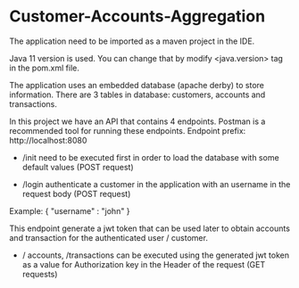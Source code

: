 # Customer-Accounts-Aggregation

The application need to be imported as a maven project in the IDE.

Java 11 version is used. You can change that by modify <java.version> tag in the pom.xml file.

The application uses an embedded database (apache derby) to store information.
There are 3 tables in database:  customers, accounts and transactions.

In this project we have an API that contains 4 endpoints.
Postman is a recommended tool for running these endpoints.
Endpoint prefix: http://localhost:8080

- /init need to be executed first in order to load the database with some default values (POST request)

- /login authenticate a customer in the application with an username in the request body (POST request)
 
 Example:
 {
    "username" : "john"
 }
 
 This endpoint generate a jwt token that can be used later to obtain accounts and transaction for the authenticated user / customer.

- / accounts, /transactions can be executed using the generated jwt token as a value for Authorization key in the Header of the request (GET requests)
